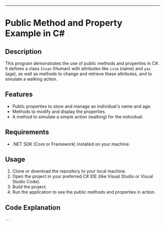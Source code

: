 
---

# Public Method and Property Example in C#

## Description

This program demonstrates the use of public methods and properties in C#. It defines a class `Insan` (Human) with attributes like `isim` (name) and `yas` (age), as well as methods to change and retrieve these attributes, and to simulate a walking action.

## Features

- Public properties to store and manage an individual's name and age.
- Methods to modify and display the properties.
- A method to simulate a simple action (walking) for the individual.

## Requirements

- .NET SDK (Core or Framework) installed on your machine.

## Usage

1. Clone or download the repository to your local machine.
2. Open the project in your preferred C# IDE (like Visual Studio or Visual Studio Code).
3. Build the project.
4. Run the application to see the public methods and properties in action.

## Code Explanation

### Class: `Insan`

- **Attributes**:
  - `public string isim`: Holds the name of the person.
  - `public int yas`: Holds the age of the person.

- **Methods**:
  - `yurume()`: Prints "Yürüyor" (Walking) to the console, simulating a walking action.
  - `isimVeYasDegistirme(string isim, int yas)`: Allows changing the `isim` (name) and `yas` (age) properties of the `Insan` instance.
  - `isimVeYasiSoyle()`: Returns a string combining the person's `isim` and `yas`.

### Main Method

1. An object `i1` of the `Insan` class is created.
2. The method `isimVeYasDegistirme("Emre Çınar", 54)` is called to set the name to "Emre Çınar" and age to 54.
3. The method `isimVeYasiSoyle()` is called to display the name and age of the individual.
4. The method `yurume()` is invoked to simulate the walking action.

## Example

Here is an example output of the program:

```
Emre Çınar 54
Yürüyor.
```

## License

This project is open-source and available under the MIT License.

---

